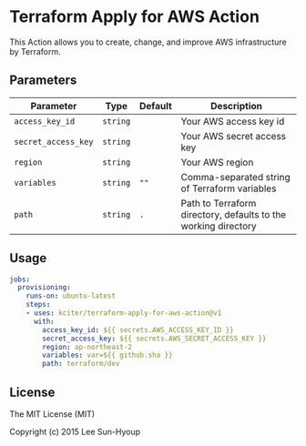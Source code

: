 # Terraform Apply for AWS Action

This Action allows you to create, change, and improve AWS infrastructure by Terraform.

## Parameters

| Parameter | Type | Default | Description |
|-----------|------|---------|-------------|
| `access_key_id` | `string` | | Your AWS access key id |
| `secret_access_key` | `string` | | Your AWS secret access key |
| `region` | `string` | | Your AWS region |
| `variables` | `string` | `""` | Comma-separated string of Terraform variables |
| `path` | `string` | `.` | Path to Terraform directory, defaults to the working directory |

## Usage

```yaml
jobs:
  provisioning:
    runs-on: ubuntu-latest
    steps:
    - uses: kciter/terraform-apply-for-aws-action@v1
      with:
        access_key_id: ${{ secrets.AWS_ACCESS_KEY_ID }}
        secret_access_key: ${{ secrets.AWS_SECRET_ACCESS_KEY }}
        region: ap-northeast-2
        variables: var=${{ github.sha }}
        path: terraform/dev
```


## License

The MIT License (MIT)

Copyright (c) 2015 Lee Sun-Hyoup
